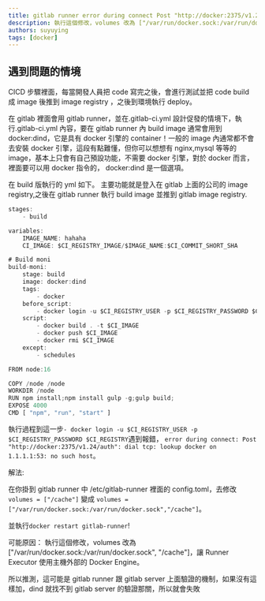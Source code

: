 ```yaml
---
title: gitlab runner error during connect Post "http://docker:2375/v1.24/auth" dial tcp lookup docker on 1.1.1.1:53 no such host
description: 執行這個修改，volumes 改為 ["/var/run/docker.sock:/var/run/docker.sock", "/cache"]，讓 Runner Executor 使用主機外部的 Docker Engine。所以推測，這可能是 gitlab runner 跟 gitlab server 上面驗證的機制，如果沒有這樣加，dind 就找不到 gitlab server 的驗證那關，所以就會失敗
authors: suyuying
tags: [docker]
---
```


## 遇到問題的情境

CICD 步驟裡面，每當開發人員把 code 寫完之後，會進行測試並把 code build 成 image 後推到 image registry
，之後到環境執行 deploy。

在 gitlab 裡面會用 gitlab runner，並在.gitlab-ci.yml 設計促發的情境下，執行.gitlab-ci.yml 內容，要在 gitlab runner 內 build image 通常會用到 docker:dind，它是具有 docker 引擎的 container！一般的 image 內通常都不會去安裝 docker 引擎，這段有點難懂，但你可以想想有 nginx,mysql 等等的 image，基本上只會有自己預設功能，不需要 docker 引擎，對於 docker 而言，裡面要可以用 docker 指令的， docker:dind 是一個選項。

在 build 版執行的 yml 如下。
主要功能就是登入在 gitlab 上面的公司的 image registry,之後在 gitlab runner 執行 build image 並推到 gitlab image registry.

```jsx title=".gitlab-ci.yml"
stages:
    - build

variables:
    IMAGE_NAME: hahaha
    CI_IMAGE: $CI_REGISTRY_IMAGE/$IMAGE_NAME:$CI_COMMIT_SHORT_SHA

# Build moni
build-moni:
    stage: build
    image: docker:dind
    tags:
        - docker
    before_script:
        - docker login -u $CI_REGISTRY_USER -p $CI_REGISTRY_PASSWORD $CI_REGISTRY
    script:
        - docker build . -t $CI_IMAGE
        - docker push $CI_IMAGE
        - docker rmi $CI_IMAGE
    except:
        - schedules


```

```jsx title="Dockerfile"
FROM node:16

COPY /node /node
WORKDIR /node
RUN npm install;npm install gulp -g;gulp build;
EXPOSE 4000
CMD [ "npm", "run", "start" ]
```

執行過程到這一步`- docker login -u $CI_REGISTRY_USER -p $CI_REGISTRY_PASSWORD $CI_REGISTRY`遇到報錯，
`error during connect: Post "http://docker:2375/v1.24/auth": dial tcp: lookup docker on 1.1.1.1:53: no such host`。

解法:

在你掛到 gitlab runner 中 /etc/gitlab-runner 裡面的 config.toml，去修改
`volumes = ["/cache"]` 變成
`volumes = ["/var/run/docker.sock:/var/run/docker.sock","/cache"]`。

並執行`docker restart gitlab-runner`!

可能原因：
執行這個修改，volumes 改為 ["/var/run/docker.sock:/var/run/docker.sock", "/cache"]，讓 Runner Executor 使用主機外部的 Docker Engine。

所以推測，這可能是 gitlab runner 跟 gitlab server 上面驗證的機制，如果沒有這樣加，dind 就找不到 gitlab server 的驗證那關，所以就會失敗
